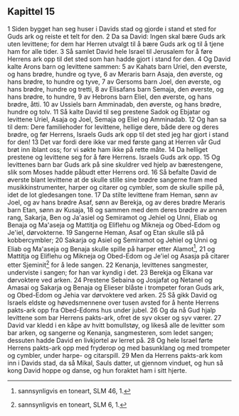 ## Kapittel 15

1 Siden bygget han seg huser i Davids stad og gjorde i stand et sted for Guds ark og reiste et telt for den.
2 Da sa David: Ingen skal bære Guds ark uten levittene; for dem har Herren utvalgt til å bære Guds ark og til å tjene ham for alle tider.
3 Så samlet David hele Israel til Jerusalem for å føre Herrens ark opp til det sted som han hadde gjort i stand for den.
4 Og David kalte Arons barn og levittene sammen:
5 av Kahats barn Uriel, den øverste, og hans brødre, hundre og tyve,
6 av Meraris barn Asaja, den øverste, og hans brødre, to hundre og tyve,
7 av Gersoms barn Joel, den øverste, og hans brødre, hundre og tretti,
8 av Elisafans barn Semaja, den øverste, og hans brødre, to hundre,
9 av Hebrons barn Eliel, den øverste, og hans brødre, åtti.
10 av Ussiels barn Amminadab, den øverste, og hans brødre, hundre og tolv.
11 Så kalte David til seg prestene Sadok og Ebjatar og levittene Uriel, Asaja og Joel, Semaja og Eliel og Amminadab.
12 Og han sa til dem: Dere familiehoder for levittene, hellige dere, både dere og deres brødre, og før Herrens, Israels Guds ark opp til det sted jeg har gjort i stand for den!
13 Det var fordi dere ikke var med første gang at Herren vår Gud brøt inn iblant oss; for vi søkte ham ikke på rette måte.
14 Da helliget prestene og levittene seg for å føre Herrens. Israels Guds ark opp.
15 Og levittenes barn bar Guds ark på sine skuldrer ved hjelp av bærestengene, slik som Moses hadde påbudt etter Herrens ord.
16 Så befalte David de øverste blant levittene at de skulle stille sine brødre sangerne fram med musikkinstrumenter, harper og citarer og cymbler, som de skulle spille på, idet de lot gledesangen tone.
17 Da stilte levittene fram Heman, sønn av Joel, og av hans brødre Asaf, sønn av Berekja, og av deres brødre Meraris barn Etan, sønn av Kusaja,
18 og sammen med dem deres brødre av annen rang, Sakarja, Ben og Ja'asiel og Semiramot og Jehiel og Unni, Eliab og Benaja og Ma'aseja og Mattitja og Eliflehu og Mikneja og Obed-Edom og Je'iel, dørvokterne.
19 Sangerne Heman, Asaf og Etan skulle slå på kobbercymbler;
20 Sakarja og Asiel og Semiramot og Jehiel og Unni og Eliab og Ma'aseja og Benaja skulle spille på harper etter Alamot[^1],
21 og Mattitja og Eliflehu og Mikneja og Obed-Edom og Je'iel og Asasja på citarer etter Sjeminit[^2] for å lede sangen.
22 Kenanja, levittenes sangmester, underviste i sangen; for han var kyndig i det.
23 Berekja og Elkana var dørvoktere ved arken.
24 Prestene Sebaina og Josjafat og Netanel og Amasai og Sakarja og Benaja og Elieser blåste i trompeter foran Guds ark, og Obed-Edom og Jehia var dørvoktere ved arken.
25 Så gikk David og Israels eldste og høvedsmennene over tusen avsted for å hente Herrens pakts-ark opp fra Obed-Edoms hus under jubel.
26 Og da nå Gud hjalp levittene som bar Herrens pakts-ark, ofret de syv okser og syv værer.
27 David var kledd i en kåpe av hvitt bomullstøy, og likeså alle de levitter som bar arken, og sangerne og Kenanja, sangmesteren, som ledet sangen; dessuten hadde David en livkjortel av lerret på.
28 Og hele Israel førte Herrens pakts-ark opp med fryderop og med basunklang og med trompeter og cymbler, under harpe- og citarspill.
29 Men da Herrens pakts-ark kom inn i Davids stad, da så Mikal, Sauls datter, ut gjennom vinduet, og hun så kong David hoppe og danse, og hun foraktet ham i sitt hjerte.

[^1]:  sannsynligvis en toneart, SLM 46, 1.
[^2]:  sannsynligvis en toneart, SLM 6, 1.

